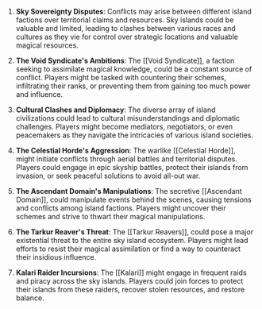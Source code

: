1. **Sky Sovereignty Disputes**: Conflicts may arise between different island factions over territorial claims and resources. Sky islands could be valuable and limited, leading to clashes between various races and cultures as they vie for control over strategic locations and valuable magical resources.
    
2. **The Void Syndicate's Ambitions**: The [[Void Syndicate]], a faction seeking to assimilate magical knowledge, could be a constant source of conflict. Players might be tasked with countering their schemes, infiltrating their ranks, or preventing them from gaining too much power and influence.
    
3. **Cultural Clashes and Diplomacy**: The diverse array of island civilizations could lead to cultural misunderstandings and diplomatic challenges. Players might become mediators, negotiators, or even peacemakers as they navigate the intricacies of various island societies.
    
4. **The Celestial Horde's Aggression**: The warlike [[Celestial Horde]], might initiate conflicts through aerial battles and territorial disputes. Players could engage in epic skyship battles, protect their islands from invasion, or seek peaceful solutions to avoid all-out war.
    
5. **The Ascendant Domain's Manipulations**: The secretive [[Ascendant Domain]], could manipulate events behind the scenes, causing tensions and conflicts among island factions. Players might uncover their schemes and strive to thwart their magical manipulations.
    
6. **The Tarkur Reaver's Threat**: The [[Tarkur Reavers]], could pose a major existential threat to the entire sky island ecosystem. Players might lead efforts to resist their magical assimilation or find a way to counteract their insidious influence.
    
7. **Kalari Raider Incursions**: The [[Kalari]] might engage in frequent raids and piracy across the sky islands. Players could join forces to protect their islands from these raiders, recover stolen resources, and restore balance.
    